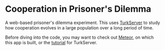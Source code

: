 # Cooperation in Prisoner's Dilemma

A web-based prisoner's dilemma experiment. This uses [TurkServer](https://github.com/HarvardEconCS/turkserver-meteor) to study how cooperation evolves in a large population over a long period of time.

Before diving into the code, you may want to check out [Meteor](https://www.meteor.com/), on which this app is built, or the [tutorial](https://turkserver.readthedocs.io) for TurkServer.
